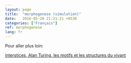 ```yaml
---
layout: page
title:  "morphogenese (simulation)"
date:   2016-05-20 21:21:21 +0530
categories: ["Français"]
ref: morphogenese
lang: fr
---
```







Pour aller plus loin:

[interstices, Alan Turing, les motifs et les structures du vivant](https://interstices.info/alan-turing-les-motifs-et-les-structures-du-vivant/)

